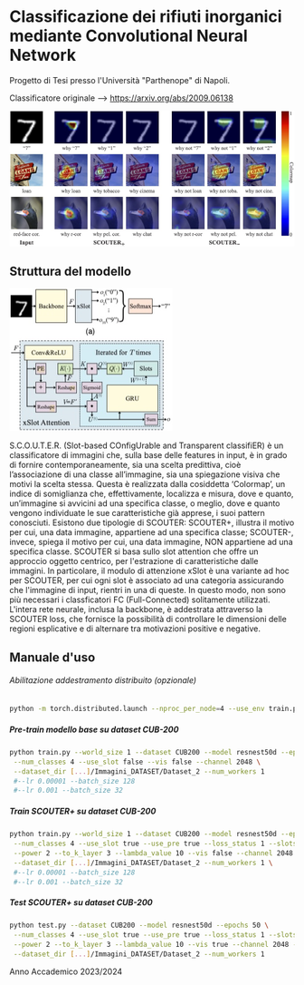 

# Classificazione dei rifiuti inorganici mediante Convolutional Neural Network 

Progetto di Tesi presso l'Università "Parthenope" di Napoli.

Classificatore originale --> https://arxiv.org/abs/2009.06138

![Figure](fig/zfig_story.jpg)

## Struttura del modello
![Structure Figure](fig/zfig_structure.jpg)

S.C.O.U.T.E.R. (Slot-based COnfigUrable and Transparent classifiER) è un classificatore di immagini che, sulla base delle features in input, è in grado di fornire contemporaneamente, sia una scelta predittiva, cioè l’associazione di una classe all’immagine, sia una spiegazione visiva che motivi la scelta stessa. Questa è realizzata dalla cosiddetta ‘Colormap’, un indice di somiglianza che, effettivamente, localizza e misura, dove e quanto, un’immagine si avvicini ad una specifica classe, o meglio, dove e quanto vengono individuate le sue caratteristiche già apprese, i suoi pattern conosciuti. Esistono due tipologie di SCOUTER:
SCOUTER+, illustra il motivo per cui, una data immagine, appartiene ad una specifica classe;
SCOUTER-, invece, spiega il motivo per cui, una data immagine, NON appartiene ad una specifica classe.
SCOUTER si basa sullo slot attention che offre un approccio oggetto centrico, per l'estrazione di caratteristiche dalle immagini. In particolare, il modulo di attenzione xSlot è una variante ad hoc per SCOUTER, per cui ogni slot è associato ad una categoria assicurando che l'immagine di input, rientri in una di queste. In questo modo, non sono più necessari i classficatori FC (Full-Connected) solitamente utilizzati. L'intera rete neurale, inclusa la backbone, è addestrata attraverso la SCOUTER loss, che fornisce la possibilità di controllare le dimensioni delle regioni esplicative e di alternare tra motivazioni positive e negative. 

## Manuale d'uso

###### Abilitazione addestramento distribuito (opzionale)

```bash
python -m torch.distributed.launch --nproc_per_node=4 --use_env train.py --world_size 4
```


##### Pre-train modello base su dataset CUB-200

```bash
python train.py --world_size 1 --dataset CUB200 --model resnest50d --epochs 50 \
 --num_classes 4 --use_slot false --vis false --channel 2048 \
 --dataset_dir [...]/Immagini_DATASET/Dataset_2 --num_workers 1
 #--lr 0.00001 --batch_size 128
 #--lr 0.001 --batch_size 32
```

##### Train SCOUTER+ su dataset CUB-200

```bash
python train.py --world_size 1 --dataset CUB200 --model resnest50d --epochs 50 \
 --num_classes 4 --use_slot true --use_pre true --loss_status 1 --slots_per_class 5 \
 --power 2 --to_k_layer 3 --lambda_value 10 --vis false --channel 2048 --freeze_layers 2 \
 --dataset_dir [...]/Immagini_DATASET/Dataset_2 --num_workers 1 \
 #--lr 0.00001 --batch_size 128
 #--lr 0.001 --batch_size 32
```

##### Test SCOUTER+ su dataset CUB-200

```bash
python test.py --dataset CUB200 --model resnest50d --epochs 50 \
 --num_classes 4 --use_slot true --use_pre true --loss_status 1 --slots_per_class 5 \
 --power 2 --to_k_layer 3 --lambda_value 10 --vis true --channel 2048 --freeze_layers 2 \
 --dataset_dir [...]/Immagini_DATASET/Dataset_2 --num_workers 1
```



Anno Accademico 2023/2024
